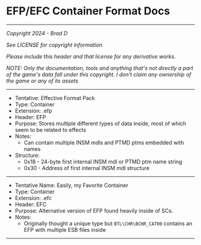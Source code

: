 # EFP/EFC Container Format Docs

---

*Copyright 2024 - Brad D*

*See LICENSE for copyright information.*

*Please include this header and that license for any derivative works.*

*NOTE: Only the documentation, tools and anything that's not directly a part of the game's data fall under this copyright. I don't claim any ownership of the game or any of its assets*

---

* Tentative: Effective Format Pack
* Type: Container
* Extension: .efp
* Header: EFP
* Purpose: Stores multiple different types of data inside, most of which seem to be related to effects
* Notes:
	* Can contain multiple INSM mdls and PTMD ptms embedded with names
* Structure:
	* 0x18 - 24-byte first internal INSM mdl or PTMD ptm name string
	* 0x30 - Address of first internal INSM mdl structure

---

* Tentative Name: Easily, my Favorite Container
* Type: Container
* Extension: .efc
* Header: EFC
* Purpose: Alternative version of EFP found heavily inside of SCs.
* Notes:
	* Originally thought a unique type but `BTL\CHR\BCHR_CAT00` contains an EFP with multiple ESB files inside

---